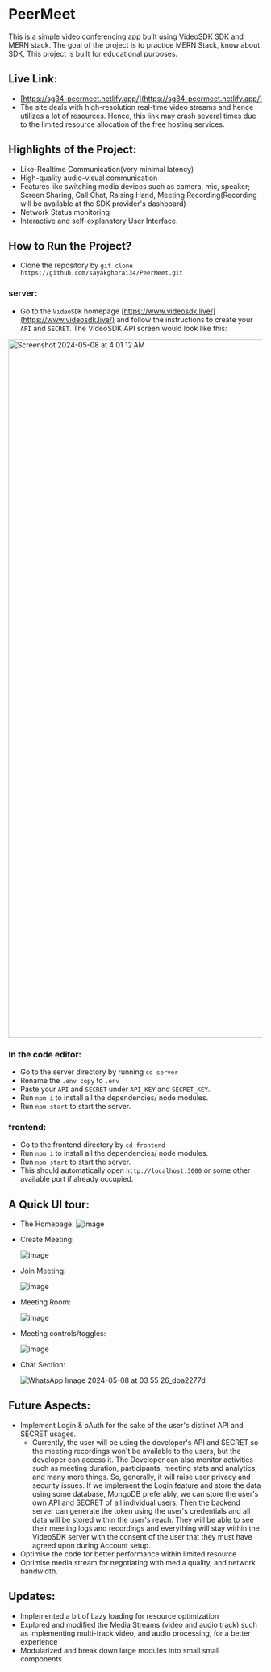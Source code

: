# PeerMeet
This is a simple video conferencing app built using VideoSDK SDK and MERN stack. The goal of the project is to practice MERN Stack, know about SDK,
This project is built for educational purposes. 

## Live Link: 
 - [https://sg34-peermeet.netlify.app/](https://sg34-peermeet.netlify.app/)
 - The site deals with high-resolution real-time video streams and hence utilizes a lot of resources. Hence, this link may crash several times due to the limited resource allocation of the free hosting services.

## Highlights of the Project:
 - Like-Realtime Communication(very minimal latency)
 - High-quality audio-visual communication
 - Features like switching media devices such as camera, mic, speaker; Screen Sharing, Call Chat, Raising Hand, Meeting Recording(Recording will be available at the SDK provider's dashboard)
 - Network Status monitoring
 - Interactive and self-explanatory User Interface.

## How to Run the Project?
 - Clone the repository by `git clone https://github.com/sayakghorai34/PeerMeet.git`
 ### server:
  - Go to the `VideoSDK` homepage [https://www.videosdk.live/](https://www.videosdk.live/) and follow the instructions to create your `API` and `SECRET`.
  The VideoSDK API screen would look like this:
<img width="1383" alt="Screenshot 2024-05-08 at 4 01 12 AM" src="https://github.com/sayakghorai34/PeerMeet/assets/137064671/bd52d43b-ce8e-4362-9b10-e19aa36b9848">

### In the code editor:
  - Go to the server directory by running `cd server`
  - Rename the `.env copy` to `.env`
  - Paste your `API` and `SECRET` under `API_KEY` and `SECRET_KEY`.
  - Run `npm i` to install all the dependencies/ node modules.
  - Run `npm start` to start the server.
### frontend:
  - Go to the frontend directory by `cd frontend`
  - Run `npm i` to install all the dependencies/ node modules.
  - Run `npm start` to start the server.
  - This should automatically open `http://localhost:3000` or some other available port if already occupied.

## A Quick UI tour:  
 - The Homepage:
   ![image](https://github.com/sayakghorai34/PeerMeet/assets/115321969/55a98b7e-d11b-4945-80c3-3054d72c9e26)
 - Create Meeting:
   
   ![image](https://github.com/sayakghorai34/PeerMeet/assets/115321969/6f501c1c-38d7-4108-9c51-f7d03659ec52)
 - Join Meeting:
   
   ![image](https://github.com/sayakghorai34/PeerMeet/assets/115321969/6903d56f-9104-4cda-8b17-86974976505c)
 - Meeting Room:
   
   ![image](https://github.com/sayakghorai34/PeerMeet/assets/115321969/2142e02f-07f6-4cae-82c0-995acb1ff7d5)
 - Meeting controls/toggles:
   
   ![image](https://github.com/sayakghorai34/PeerMeet/assets/115321969/bdf52292-3cfa-4e5e-80ce-3d357e218baa)
 - Chat Section:
   
   ![WhatsApp Image 2024-05-08 at 03 55 26_dba2277d](https://github.com/sayakghorai34/PeerMeet/assets/115321969/d0f00ce3-4652-4ad9-874f-48461af791c1)
## Future Aspects:
  - Implement Login & oAuth for the sake of the user's distinct API and SECRET usages.
      - Currently, the user will be using the developer's API and SECRET so the meeting recordings won't be available to the users, but the developer can access it. The Developer can also monitor activities such as meeting duration, participants, meeting stats and analytics, and many more things. So, generally, it will raise user privacy and security issues. If we implement the Login feature and store the data using some database, MongoDB preferably, we can store the user's own API and SECRET of all individual users. Then the backend server can generate the token using the user's credentials and all data will be stored within the user's reach. They will be able to see their meeting logs and recordings and everything will stay within the VideoSDK server with the consent of the user that they must have agreed upon during Account setup.
  - Optimise the code for better performance within limited resource
  - Optimise media stream for negotiating with media quality, and network bandwidth.

## Updates:
  - Implemented a bit of Lazy loading for resource optimization
  - Explored and modified the Media Streams (video and audio track) such as implementing multi-track video, and audio processing, for a better experience
  - Modularized and break down large modules into small small components
